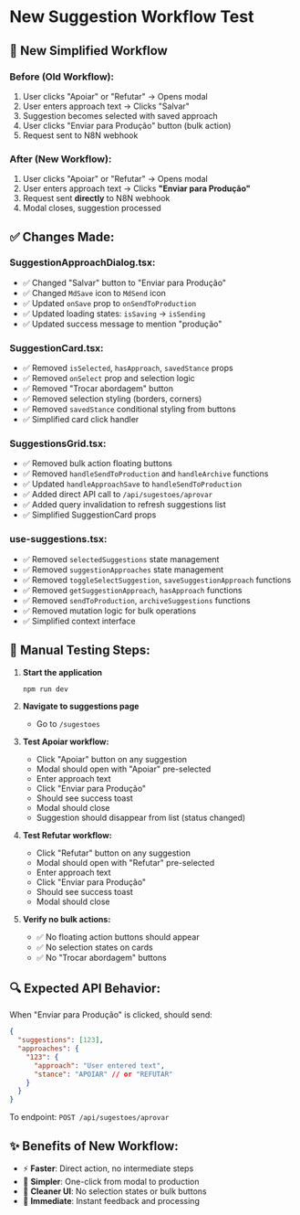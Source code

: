 # New Suggestion Workflow Test

## 🎯 **New Simplified Workflow**

### **Before (Old Workflow):**
1. User clicks "Apoiar" or "Refutar" → Opens modal
2. User enters approach text → Clicks "Salvar" 
3. Suggestion becomes selected with saved approach
4. User clicks "Enviar para Produção" button (bulk action)
5. Request sent to N8N webhook

### **After (New Workflow):**
1. User clicks "Apoiar" or "Refutar" → Opens modal
2. User enters approach text → Clicks **"Enviar para Produção"**
3. Request sent **directly** to N8N webhook
4. Modal closes, suggestion processed

## ✅ **Changes Made:**

### **SuggestionApproachDialog.tsx:**
- ✅ Changed "Salvar" button to "Enviar para Produção"
- ✅ Changed `MdSave` icon to `MdSend` icon
- ✅ Updated `onSave` prop to `onSendToProduction`
- ✅ Updated loading states: `isSaving` → `isSending`
- ✅ Updated success message to mention "produção"

### **SuggestionCard.tsx:**
- ✅ Removed `isSelected`, `hasApproach`, `savedStance` props
- ✅ Removed `onSelect` prop and selection logic
- ✅ Removed "Trocar abordagem" button
- ✅ Removed selection styling (borders, corners)
- ✅ Removed `savedStance` conditional styling from buttons
- ✅ Simplified card click handler

### **SuggestionsGrid.tsx:**
- ✅ Removed bulk action floating buttons
- ✅ Removed `handleSendToProduction` and `handleArchive` functions
- ✅ Updated `handleApproachSave` to `handleSendToProduction`
- ✅ Added direct API call to `/api/sugestoes/aprovar`
- ✅ Added query invalidation to refresh suggestions list
- ✅ Simplified SuggestionCard props

### **use-suggestions.tsx:**
- ✅ Removed `selectedSuggestions` state management
- ✅ Removed `suggestionApproaches` state management
- ✅ Removed `toggleSelectSuggestion`, `saveSuggestionApproach` functions
- ✅ Removed `getSuggestionApproach`, `hasApproach` functions
- ✅ Removed `sendToProduction`, `archiveSuggestions` functions
- ✅ Removed mutation logic for bulk operations
- ✅ Simplified context interface

## 🧪 **Manual Testing Steps:**

1. **Start the application**
   ```bash
   npm run dev
   ```

2. **Navigate to suggestions page**
   - Go to `/sugestoes`

3. **Test Apoiar workflow:**
   - Click "Apoiar" button on any suggestion
   - Modal should open with "Apoiar" pre-selected
   - Enter approach text
   - Click "Enviar para Produção"
   - Should see success toast
   - Modal should close
   - Suggestion should disappear from list (status changed)

4. **Test Refutar workflow:**
   - Click "Refutar" button on any suggestion
   - Modal should open with "Refutar" pre-selected
   - Enter approach text
   - Click "Enviar para Produção"
   - Should see success toast
   - Modal should close

5. **Verify no bulk actions:**
   - ✅ No floating action buttons should appear
   - ✅ No selection states on cards
   - ✅ No "Trocar abordagem" buttons

## 🔍 **Expected API Behavior:**

When "Enviar para Produção" is clicked, should send:
```json
{
  "suggestions": [123],
  "approaches": {
    "123": {
      "approach": "User entered text",
      "stance": "APOIAR" // or "REFUTAR"
    }
  }
}
```

To endpoint: `POST /api/sugestoes/aprovar`

## ✨ **Benefits of New Workflow:**
- ⚡ **Faster**: Direct action, no intermediate steps
- 🎯 **Simpler**: One-click from modal to production
- 🧹 **Cleaner UI**: No selection states or bulk buttons
- 🔄 **Immediate**: Instant feedback and processing
